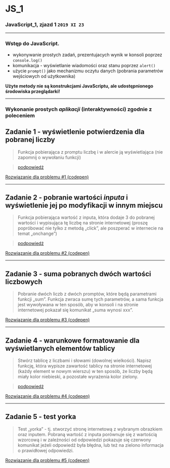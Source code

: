 # JS_1

### JavaScript_1, **zjazd 1** `2019 XI 23`

___

### Wstęp do JavaScript. 

* wykonywanie prostych zadań, prezentujacych wynik w konsoli poprzez `console.log()`
* komunikacja - wyświetlanie wiadomości oraz stanu poprzez `alert()`  
* użycie `prompt()` jako mechanizmu oczytu danych (pobrania parametrów wejściowych od użytkownika)

**Użyte metody nie są konstrukcjami JavaScriptu, ale udostępnionego środowiska przeglądarki!**

___

### Wykonanie prostych _aplikacji_ (interaktywności) zgodnie z poleceniem 

## Zadanie 1 - wyświetlenie potwierdzenia dla pobranej liczby
> Funkcja pobierająca z promptu liczbę i w alercie ją wyświetlająca (nie zapomnij o wywołaniu funkcji)

> [podpowiedź](https://codepen.io/beatabarbara/pen/vYYyGqm)

[Rozwiązanie dla problemu #1 (codepen)](https://codepen.io/tomasz_m/pen/zYxYNmp)

___

## Zadanie 2 - pobranie wartości _inputa_ i wyświetlenie jej po modyfikacji w innym miejscu 
> Funkcja pobierająca wartość z inputa, która dodaje 3 do pobranej wartości i wypisująca tę liczbę na stronie internetowej (proszę popróbować nie tylko z metodą „click”, ale poszperać w internecie na temat „onchange”)

> [podpowiedź](https://codepen.io/beatabarbara/pen/qBBqNRR)

[Rozwiązanie dla problemu #2 (codepen)](https://codepen.io/tomasz_m/pen/abzbGJQ)

___

## Zadanie 3 - suma pobranych dwóch wartości liczbowych
> Pobranie dwóch liczb z dwóch promptów, które będą parametrami funkcji „sum”. Funkcja zwraca sumę tych parametrów, a sama funkcja jest wywoływana w ten sposób, aby w konsoli i na stronie internetowej pokazał się komunikat „suma wynosi xxx”.

[Rozwiązanie dla problemu #3 (codepen)](https://codepen.io/tomasz_m/pen/ZEYEdgJ)

___

## Zadanie 4 - warunkowe formatowanie dla wyświetlanych elementów tablicy
> Stwórz tablicę z liczbami i słowami (dowolnej wielkości). Napisz funkcję, która wypisze zawartość tablicy na stronie internetowej (każdy element w nowym wierszu) w ten sposób, że liczby będą miały kolor niebieski, a pozostałe wyrażenia kolor zielony.

> [podpowiedź](https://codepen.io/beatabarbara/pen/qBBqNRR)

[Rozwiązanie dla problemu #4 (codepen)](https://codepen.io/tomasz_m/pen/MWYYYxB)

____

## Zadanie 5 - test yorka
> Test „yorka” - tj. stworzyć stronę internetową z wybranym obrazkiem oraz inputem. Pobraną wartość z inputa porównuje się z wartością wzorcową i w zależności od odpowiedzi pokazuje się czerwony komunikat jeżeli odpowiedź była błędna, lub też na zielono informacja o prawidłowej odpowiedzi.

[Rozwiązanie dla problemu #5 (codepen)](https://codepen.io/tomasz_m/pen/dyPPRVd)
